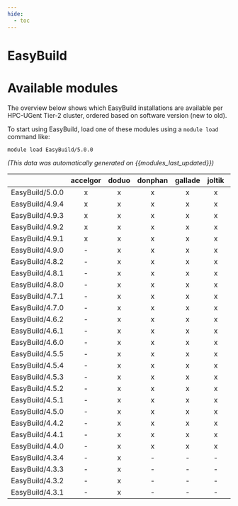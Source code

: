 ```yaml
---
hide:
  - toc
---
```


EasyBuild
=========

# Available modules


The overview below shows which EasyBuild installations are available per HPC-UGent Tier-2 cluster, ordered based on software version (new to old).

To start using EasyBuild, load one of these modules using a `module load` command like:

```shell
module load EasyBuild/5.0.0
```

*(This data was automatically generated on {{modules_last_updated}})*

| |accelgor|doduo|donphan|gallade|joltik|litleo|shinx|
| :---: | :---: | :---: | :---: | :---: | :---: | :---: | :---: |
|EasyBuild/5.0.0|x|x|x|x|x|x|x|
|EasyBuild/4.9.4|x|x|x|x|x|x|x|
|EasyBuild/4.9.3|x|x|x|x|x|x|x|
|EasyBuild/4.9.2|x|x|x|x|x|x|x|
|EasyBuild/4.9.1|x|x|x|x|x|x|x|
|EasyBuild/4.9.0|-|x|x|x|x|-|-|
|EasyBuild/4.8.2|-|x|x|x|x|-|-|
|EasyBuild/4.8.1|-|x|x|x|x|-|-|
|EasyBuild/4.8.0|-|x|x|x|x|-|-|
|EasyBuild/4.7.1|-|x|x|x|x|-|-|
|EasyBuild/4.7.0|-|x|x|x|x|-|-|
|EasyBuild/4.6.2|-|x|x|x|x|-|-|
|EasyBuild/4.6.1|-|x|x|x|x|-|-|
|EasyBuild/4.6.0|-|x|x|x|x|-|-|
|EasyBuild/4.5.5|-|x|x|x|x|-|-|
|EasyBuild/4.5.4|-|x|x|x|x|-|-|
|EasyBuild/4.5.3|-|x|x|x|x|-|-|
|EasyBuild/4.5.2|-|x|x|x|x|-|-|
|EasyBuild/4.5.1|-|x|x|x|x|-|-|
|EasyBuild/4.5.0|-|x|x|x|x|-|-|
|EasyBuild/4.4.2|-|x|x|x|x|-|-|
|EasyBuild/4.4.1|-|x|x|x|x|-|-|
|EasyBuild/4.4.0|-|x|x|x|x|-|-|
|EasyBuild/4.3.4|-|x|-|-|-|-|-|
|EasyBuild/4.3.3|-|x|-|-|-|-|-|
|EasyBuild/4.3.2|-|x|-|-|-|-|-|
|EasyBuild/4.3.1|-|x|-|-|-|-|-|
